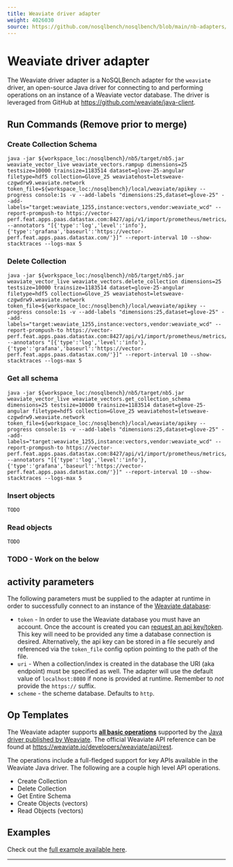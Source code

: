 ```yaml
---
title: Weaviate driver adapter
weight: 4026030
source: https://github.com/nosqlbench/nosqlbench/blob/main/nb-adapters/adapter-weaviate/src/main/resources/weaviate.md
---
```

# Weaviate driver adapter

The Weaviate driver adapter is a NoSQLBench adapter for the `weaviate` driver, an open-source Java driver
for connecting to and performing operations on an instance of a Weaviate vector database. The driver is
leveraged from GitHub at https://github.com/weaviate/java-client.

## Run Commands (Remove prior to merge)

### Create Collection Schema
```
java -jar ${workspace_loc:/nosqlbench}/nb5/target/nb5.jar weaviate_vector_live weaviate_vectors.rampup dimensions=25 testsize=10000 trainsize=1183514 dataset=glove-25-angular filetype=hdf5 collection=Glove_25 weaviatehost=letsweave-czgwdrw9.weaviate.network token_file=${workspace_loc:/nosqlbench}/local/weaviate/apikey --progress console:1s -v --add-labels "dimensions:25,dataset=glove-25" --add-labels="target:weaviate_1255,instance:vectors,vendor:weaviate_wcd" --report-prompush-to https://vector-perf.feat.apps.paas.datastax.com:8427/api/v1/import/prometheus/metrics/job/nosqlbench/instance/vectors --annotators "[{'type':'log','level':'info'},{'type':'grafana','baseurl':'https://vector-perf.feat.apps.paas.datastax.com/'}]" --report-interval 10 --show-stacktraces --logs-max 5
```

### Delete Collection
```
java -jar ${workspace_loc:/nosqlbench}/nb5/target/nb5.jar weaviate_vector_live weaviate_vectors.delete_collection dimensions=25 testsize=10000 trainsize=1183514 dataset=glove-25-angular filetype=hdf5 collection=Glove_25 weaviatehost=letsweave-czgwdrw9.weaviate.network token_file=${workspace_loc:/nosqlbench}/local/weaviate/apikey --progress console:1s -v --add-labels "dimensions:25,dataset=glove-25" --add-labels="target:weaviate_1255,instance:vectors,vendor:weaviate_wcd" --report-prompush-to https://vector-perf.feat.apps.paas.datastax.com:8427/api/v1/import/prometheus/metrics/job/nosqlbench/instance/vectors --annotators "[{'type':'log','level':'info'},{'type':'grafana','baseurl':'https://vector-perf.feat.apps.paas.datastax.com/'}]" --report-interval 10 --show-stacktraces --logs-max 5
```

### Get all schema
```
java -jar ${workspace_loc:/nosqlbench}/nb5/target/nb5.jar weaviate_vector_live weaviate_vectors.get_collection_schema dimensions=25 testsize=10000 trainsize=1183514 dataset=glove-25-angular filetype=hdf5 collection=Glove_25 weaviatehost=letsweave-czgwdrw9.weaviate.network token_file=${workspace_loc:/nosqlbench}/local/weaviate/apikey --progress console:1s -v --add-labels "dimensions:25,dataset=glove-25" --add-labels="target:weaviate_1255,instance:vectors,vendor:weaviate_wcd" --report-prompush-to https://vector-perf.feat.apps.paas.datastax.com:8427/api/v1/import/prometheus/metrics/job/nosqlbench/instance/vectors --annotators "[{'type':'log','level':'info'},{'type':'grafana','baseurl':'https://vector-perf.feat.apps.paas.datastax.com/'}]" --report-interval 10 --show-stacktraces --logs-max 5
```

### Insert objects
```
TODO
```

### Read objects
```
TODO
```

### TODO - Work on the below

## activity parameters

The following parameters must be supplied to the adapter at runtime in order to successfully connect to an
instance of the [Weaviate database](https://weaviate.io/developers/weaviate):

* `token` - In order to use the Weaviate database you must have an account. Once the account is created you can [request
  an api key/token](https://weaviate.io/developers/wcs/quickstart#explore-the-details-panel). This key will need to be
  provided any time a database connection is desired. Alternatively, the api key can be stored in a file securely and
  referenced via the `token_file` config option pointing to the path of the file.
* `uri` - When a collection/index is created in the database the URI (aka endpoint) must be specified as well. The adapter will
  use the default value of `localhost:8080` if none is provided at runtime. Remember to *not* provide the `https://`
  suffix.
* `scheme` - the scheme database. Defaults to `http`.

## Op Templates

The Weaviate adapter supports [**all basic operations**](../java/io/nosqlbench/adapter/weaviate/ops) supported by the [Java
driver published by Weaviate](https://github.com/weaviate/java-client). The official Weaviate API reference can be found at
https://weaviate.io/developers/weaviate/api/rest.

The operations include a full-fledged support for key APIs available in the Weaviate Java driver.
The following are a couple high level API operations.

* Create Collection
* Delete Collection
* Get Entire Schema
* Create Objects (vectors)
* Read Objects (vectors)

## Examples

Check out the [full example available here](./activities/weaviate_vectors_live.yaml).

---

